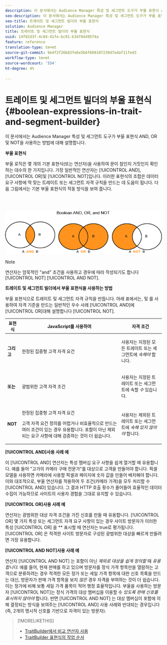 ```yaml
---
description: 이 문서에서는 Audience Manager 특성 및 세그먼트 도구가 부울 표현식 AND, OR 및 NOT을 사용하는 방법에 대해 설명합니다.
seo-description: 이 문서에서는 Audience Manager 특성 및 세그먼트 도구가 부울 표현식 AND, OR 및 NOT을 사용하는 방법에 대해 설명합니다.
seo-title: 트레이트 및 세그먼트 빌더의 부울 표현식
solution: Audience Manager
title: 트레이트 및 세그먼트 빌더의 부울 표현식
uuid: 14f02d3f-4c84-41fe-bc91-b34f0d49574a
feature: reference
translation-type: tm+mt
source-git-commit: 9e4f2f26b83fe6e5b6f669107239d7edaf11fed3
workflow-type: tm+mt
source-wordcount: '554'
ht-degree: 4%

---
```



# 트레이트 및 세그먼트 빌더의 부울 표현식{#boolean-expressions-in-trait-and-segment-builder}

이 문서에서는 Audience Manager 특성 및 세그먼트 도구가 부울 표현식 AND, OR 및 NOT을 사용하는 방법에 대해 설명합니다.

<!-- 

c_tb_boolean.xml

 -->

**부울 표현식**

부울 로직은 몇 개의 기본 표현식(또는 연산자)을 사용하여 문이 참인지 거짓인지 확인하는 대수의 한 가지입니다. 가장 일반적인 연산자는 [!UICONTROL AND], [!UICONTROL OR]및 [!UICONTROL NOT]입니다. 이러한 표현식의 조합은 데이터 요구 사항에 딱 맞는 트레이트 또는 세그먼트 자격 규칙을 만드는 데 도움이 됩니다. 다음 그림에서는 기본 부울 표현식의 작동 방식을 보여 줍니다.

<br> 

![](assets/BooleanOverview_small.png)

>[!NOTE]
>
>연산자는 암묵적인 &quot;and&quot; 조건을 사용하고 경우에 따라 작성되기도 합니다 [!UICONTROL NOT] [!UICONTROL AND NOT].

**트레이트 및 세그먼트 빌더에서 부울 표현식을 사용하는 방법**

부울 표현식으로 트레이트 및 세그먼트 자격 규칙을 만듭니다. 아래 표에서는, 및 를 사용하여 자격 기준을 만드는 일반적인 우수 사례 [!UICONTROL AND]에 [!UICONTROL OR]대해 설명합니다 [!UICONTROL NOT].

<table id="table_C762872C98F54C4A86A2F1C840A86657"> 
 <thead> 
  <tr> 
   <th colname="col1" class="entry"> 표현식 </th> 
   <th colname="col2" class="entry"> JavaScript를 사용하여 </th> 
   <th colname="col3" class="entry"> 자격 조건 </th> 
  </tr>
 </thead>
 <tbody> 
  <tr> 
   <td colname="col1"> <p><b><span class="wintitle"> 그리고</span></b> </p> </td> 
   <td colname="col2"> <p>한정된 집중형 고객 자격 요건 </p> </td> 
   <td colname="col3"> <p>사용자는 지정된 모든 트레이트 또는 세그먼트에 <i>속해야</i> 합니다. </p> </td> 
  </tr> 
  <tr> 
   <td colname="col1"> <p><b><span class="wintitle"> 또는</span></b> </p> </td> 
   <td colname="col2"> <p>광범위한 고객 자격 조건 </p> </td> 
   <td colname="col3"> <p>사용자는 지정된 트레이트 또는 세그먼트에 속할 <i>수</i> 있습니다. </p> </td> 
  </tr> 
  <tr> 
   <td colname="col1"> <p><b><span class="wintitle"> NOT</span></b> </p> </td> 
   <td colname="col2"> <p>한정된 집중형 고객 자격 요건 </p> <p>고객 자격 요건 정의를 어렵거나 비효율적으로 만드는 여러 조건이 있는 경우 유용합니다. 포함이 아닌 제외되는 요구 사항에 대해 검증하는 것이 더 쉽습니다. </p> </td> 
   <td colname="col3"> <p>사용자는 제외된 트레이트 또는 세그먼트에 <i>속해 있지 않아야</i> 합니다. </p> </td> 
  </tr> 
 </tbody> 
</table>

**[!UICONTROL AND]사용 사례 예&#x200B;**

이 [!UICONTROL AND] 연산자는 특성 멤버십 요구 사항을 쉽게 열거할 때 유용합니다. 예를 들어 &quot;고가의 카메라 구매 전문가&quot;를 대상으로 고객을 만들어야 합니다. 픽셀 모델을 사용하면 카메라에 사용할 픽셀과 페이지에 숫자 값을 만들어 배치해야 합니다. 이와 대조적으로, 부울 연산자를 적용하여 두 조건(카메라 가격)을 모두 처리할 수 [!UICONTROL AND] 있습니다. 그 결과 HTTP 호출 횟수가 줄어들어 효율적인 데이터 수집이 가능하므로 사이트의 사용자 경험을 그대로 유지할 수 있습니다.

**[!UICONTROL OR]사용 사례 예&#x200B;**

연산자는 광범위한 대상 자격 조건을 가진 신호를 만들 때 유용합니다. [!UICONTROL OR] 몇 가지 특성 또는 세그먼트 자격 요구 사항이 있는 경우 사이트 방문자가 이러한 특성 [!UICONTROL OR] 을 ** 표시할 때 연산자는 true로 평가됩니다. [!UICONTROL OR] 은 적격한 사이트 방문자로 구성된 광범위한 대상을 빠르게 만들려면 가장 유용합니다.

**[!UICONTROL AND NOT]사용 사례 예&#x200B;**

연산자 [!UICONTROL AND NOT] 는 포함이 아닌 *제외로 대상을 쉽게 정의할* 때 *유용합니다*. 예를 들어, 현재 판매를 하고 있으며 방문자를 정식 가격 항목만을 열람하는 고객으로 분류하려는 경우 적격한 모든 정가 또는 세일 가격 항목에 대한 신호 목록을 만드는 대신, 방문자가 판매 가격 항목을 보지 *않은* 경우 자격을 부여하는 것이 더 쉽습니다. 이는 정가에 비해 보통 세일 가격 품목이 적어 행정 효율적입니다. 부울을 사용하는 방문자 [!UICONTROL NOT]는 정식 가격의 대상 멤버십을 이용할 수 *있도록 판매 신호를 표시하지 않아야* 합니다. 반면 [!UICONTROL AND NOT] 는 대상 멤버십이 포함에 의해 결정되는 방식을 보여주는 [!UICONTROL AND] 사용 사례와 반대되는 경우입니다(즉, 2개의 명시적 신호를 기반으로 자격이 있는 방문자).

>[!MORELIKETHIS]
>
>* [TraitBuilder에서 비교 연산자 사용](../features/traits/trait-comparison-operators.md)
>* [TraitBuilder 표현식의 작업 순서](../features/traits/trait-operator-precedence.md)

